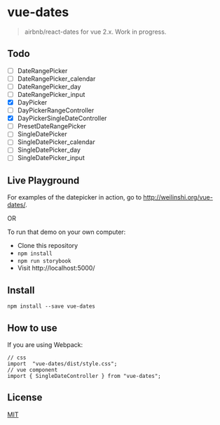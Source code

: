 # vue-dates

> airbnb/react-dates for vue 2.x. Work in progress.

## Todo

- [ ] DateRangePicker
- [ ] DateRangePicker_calendar
- [ ] DateRangePicker_day
- [ ] DateRangePicker_input
- [x] DayPicker
- [ ] DayPickerRangeController
- [x] DayPickerSingleDateController
- [ ] PresetDateRangePicker
- [ ] SingleDatePicker
- [ ] SingleDatePicker_calendar
- [ ] SingleDatePicker_day
- [ ] SingleDatePicker_input

## Live Playground

For examples of the datepicker in action, go to http://weilinshi.org/vue-dates/.

OR

To run that demo on your own computer:
* Clone this repository
* `npm install`
* `npm run storybook`
* Visit http://localhost:5000/

## Install
```
npm install --save vue-dates
```

## How to use

If you are using Webpack:
```JS
// css
import  "vue-dates/dist/style.css";
// vue component
import { SingleDateController } from "vue-dates";
```

## License
[MIT](LICENSE.md)
